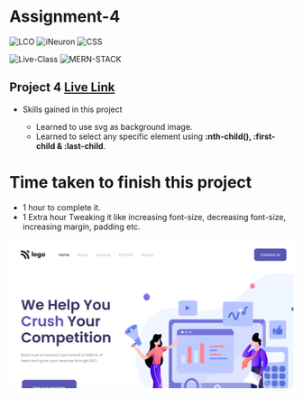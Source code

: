 # Assignment-4

![LCO](https://img.shields.io/badge/LCO-Hitesh--Choudhary-brightgreen)  ![iNeuron](https://img.shields.io/badge/iNeuron-FullStack--JS-brightgreen)  ![CSS](https://img.shields.io/badge/HTML-CSS-orange)

![Live-Class](https://img.shields.io/badge/LIVE--CLASS-PROJECTS-yellow)  ![MERN-STACK](https://img.shields.io/badge/MERN--STACK-DEVELOPER-red)

## Project 4 [Live Link](https://vinaymaurya-project-4.netlify.app/)

- Skills gained in this project 
    
    * Learned to use svg as background image.
    * Learned to select any specific element using **:nth-child(), :first-child & :last-child**.


# Time taken to finish this project

- 1 hour to complete it.
- 1 Extra hour Tweaking it like increasing font-size, decreasing font-size, increasing margin, padding etc.

![Thumbnail](./thumbnail.png)